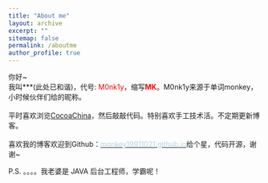 ```yaml
---
title: "About me"
layout: archive
excerpt: ""
sitemap: false
permalink: /aboutme
author_profile: true
---
```

你好~<br>
我叫***(此处已和谐)，代号: <font color="red">M0nk1y</font>，缩写<font color="red"><strong>MK</strong></font>。M0nk1y来源于单词monkey，小时候伙伴们给的昵称。<br><br>
平时喜欢浏览[CocoaChina](http://www.cocoachina.com/)，然后敲敲代码。特别喜欢手工技术活。不定期更新博客。<br><br>
喜欢我的博客欢迎到Github：[<font color="lightblue">monkey19911021.github.io</font>](https://github.com/monkey19911021/monkey19911021.github.io)给个星，代码开源，谢谢~

P.S. 。。。。我老婆是 JAVA 后台工程师，学霸呢！
